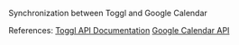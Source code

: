 Synchronization between Toggl and Google Calendar

References:
[Toggl API Documentation](https://github.com/toggl/toggl_api_docs)
[Google Calendar API](https://developers.google.com/google-apps/calendar/)
